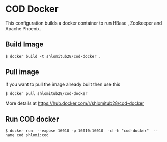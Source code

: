 COD Docker
===============

This configuration builds a docker container to run HBase ,
Zookeeper and Apache Phoenix.



Build Image
-----------

    $ docker build -t shlomitub28/cod-docker .


Pull image
----------

If you want to pull the image already built then use this

    $ docker pull shlomitub28/cod-docker

More details at https://hub.docker.com/r/shlomitub28/cod-docker


Run COD docker
---------

    $ docker run  --expose 16010 -p 16010:16010  -d -h "cod-docker"  --name cod shlomi:cod
